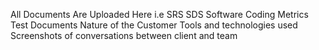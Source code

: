 All Documents Are Uploaded Here i.e
SRS
SDS
Software Coding Metrics
Test Documents
Nature of the Customer
Tools and technologies used
Screenshots of conversations between client and team
